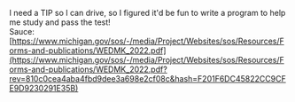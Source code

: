 I need a TIP so I can drive, so I figured it'd be fun to write a program to help me study and pass the test! \
Sauce: [https://www.michigan.gov/sos/-/media/Project/Websites/sos/Resources/Forms-and-publications/WEDMK_2022.pdf](https://www.michigan.gov/sos/-/media/Project/Websites/sos/Resources/Forms-and-publications/WEDMK_2022.pdf?rev=810c0cea4aba4fbd9dee3a698e2cf08c&hash=F201F6DC45822CC9CFE9D9230291E35B)
